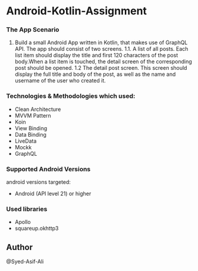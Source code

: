 # Android-Kotlin-Assignment


### The App Scenario

1. Build a small Android App written in Kotlin, that makes use of GraphQL API. The app should consist of two screens.
1.1. A list of all posts. Each list item should display the title and first 120 characters of the post body.When a list item is touched, the detail screen of the corresponding post should be opened.
1.2 The detail post screen. This screen should display the full title and body of the post, as well as the name and username of the user who created it.


### Technologies & Methodologies which used:

- Clean Architecture
- MVVM Pattern
- Koin
- View Binding
- Data Binding
- LiveData
- Mockk
- GraphQL


### Supported Android Versions

android versions targeted:
- Android (API level 21) or higher


### Used libraries
- Apollo
- squareup.okhttp3

## Author
@Syed-Asif-Ali
